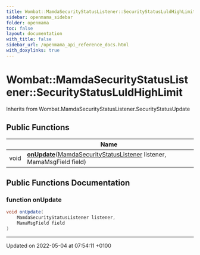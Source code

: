 ```yaml
---
title: Wombat::MamdaSecurityStatusListener::SecurityStatusLuldHighLimit
sidebar: openmama_sidebar
folder: openmama
toc: false
layout: documentation
with_title: false
sidebar_url: /openmama_api_reference_docs.html
with_doxylinks: true
---
```


# Wombat::MamdaSecurityStatusListener::SecurityStatusLuldHighLimit





Inherits from Wombat.MamdaSecurityStatusListener.SecurityStatusUpdate

## Public Functions

|                | Name           |
| -------------- | -------------- |
| void | **[onUpdate](classWombat_1_1MamdaSecurityStatusListener_1_1SecurityStatusLuldHighLimit.html#function-onupdate)**([MamdaSecurityStatusListener](classWombat_1_1MamdaSecurityStatusListener.html) listener, MamaMsgField field) |

## Public Functions Documentation

### function onUpdate

```csharp
void onUpdate(
    MamdaSecurityStatusListener listener,
    MamaMsgField field
)
```


-------------------------------

Updated on 2022-05-04 at 07:54:11 +0100